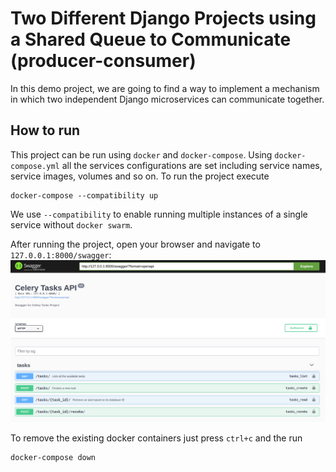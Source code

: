 # Two Different Django Projects using a Shared Queue to Communicate (producer-consumer)

In this demo project, we are going to find a way to implement a mechanism in which two independent Django microservices
can communicate together.

## How to run

This project can be run using `docker` and `docker-compose`. Using `docker-compose.yml`
all the services configurations are set including service names, service images, volumes and so on. To run the project
execute

```shell
docker-compose --compatibility up 
```

We use `--compatibility` to enable running multiple instances of a single service without `docker swarm`.

After running the project, open your browser and navigate to `127.0.0.1:8000/swagger`:
![Swagger](docs/images/swagger.png)

To remove the existing docker containers just press `ctrl+c` and the run

```shell
docker-compose down
```

